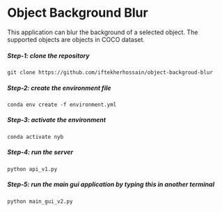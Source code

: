 # Object Background Blur
This application can blur the background of a selected object. The supported objects are objects in COCO dataset.
##### Step-1: clone the repository
```
git clone https://github.com/iftekherhossain/object-backgroud-blur 
```
##### Step-2: create the environment file
```
conda env create -f environment.yml
```
##### Step-3: activate the environment
```
conda activate nyb
```
##### Step-4: run the server
```
python api_v1.py
```
##### Step-5: run the main gui application by typing this in another terminal
```
python main_gui_v2.py
```

